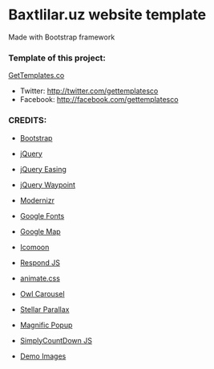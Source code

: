 # Baxtlilar.uz website template

Made with Bootstrap framework

### Template of this project:

[GetTemplates.co](http://gettemplates.co)

- Twitter: http://twitter.com/gettemplatesco
- Facebook: http://facebook.com/gettemplatesco


### CREDITS:

- [Bootstrap](http://getbootstrap.com)
- [jQuery](http://jquery.com)
- [jQuery Easing](http://gsgd.co.uk/sandbox/jquery/easing)
- [jQuery Waypoint](https://github.com/imakewebthings/waypoints)
- [Modernizr](http://modernizr.com)

- [Google Fonts](https://www.google.com/fonts)
- [Google Map](http://maps.google.com)
- [Icomoon](https://icomoon.io/app)
- [Respond JS](https://github.com/scottjehl/Respond)

- [animate.css](http://daneden.me/animate)
- [Owl Carousel](http://www.owlcarousel.owlgraphic.com)
- [Stellar Parallax](http://markdalgleish.com/projects/stellar.js)
- [Magnific Popup](http://dimsemenov.com/plugins/magnific-popup)
- [SimplyCountDown JS](http://vincentloy.github.io/simplyCountdown.js)
- [Demo Images](http://unsplash.com)


